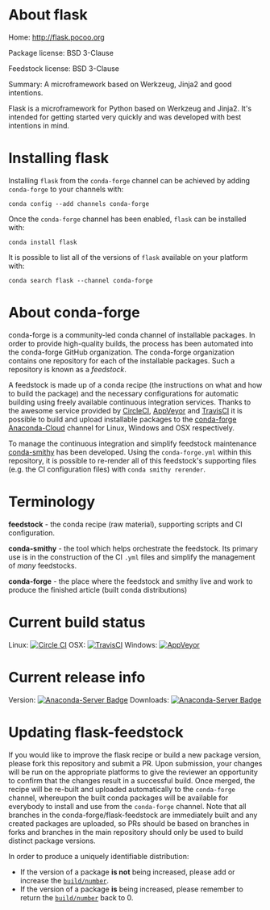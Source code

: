 About flask
===========

Home: http://flask.pocoo.org

Package license: BSD 3-Clause

Feedstock license: BSD 3-Clause

Summary: A microframework based on Werkzeug, Jinja2 and good intentions.

Flask is a microframework for Python based on Werkzeug and Jinja2. It's
intended for getting started very quickly and was developed with best
intentions in mind.


Installing flask
================

Installing `flask` from the `conda-forge` channel can be achieved by adding `conda-forge` to your channels with:

```
conda config --add channels conda-forge
```

Once the `conda-forge` channel has been enabled, `flask` can be installed with:

```
conda install flask
```

It is possible to list all of the versions of `flask` available on your platform with:

```
conda search flask --channel conda-forge
```



About conda-forge
=================

conda-forge is a community-led conda channel of installable packages.
In order to provide high-quality builds, the process has been automated into the
conda-forge GitHub organization. The conda-forge organization contains one repository
for each of the installable packages. Such a repository is known as a *feedstock*.

A feedstock is made up of a conda recipe (the instructions on what and how to build
the package) and the necessary configurations for automatic building using freely
available continuous integration services. Thanks to the awesome service provided by
[CircleCI](https://circleci.com/), [AppVeyor](http://www.appveyor.com/)
and [TravisCI](https://travis-ci.org/) it is possible to build and upload installable
packages to the [conda-forge](https://anaconda.org/conda-forge)
[Anaconda-Cloud](http://docs.anaconda.org/) channel for Linux, Windows and OSX respectively.

To manage the continuous integration and simplify feedstock maintenance
[conda-smithy](http://github.com/conda-forge/conda-smithy) has been developed.
Using the ``conda-forge.yml`` within this repository, it is possible to re-render all of
this feedstock's supporting files (e.g. the CI configuration files) with ``conda smithy rerender``.


Terminology
===========

**feedstock** - the conda recipe (raw material), supporting scripts and CI configuration.

**conda-smithy** - the tool which helps orchestrate the feedstock.
                   Its primary use is in the construction of the CI ``.yml`` files
                   and simplify the management of *many* feedstocks.

**conda-forge** - the place where the feedstock and smithy live and work to
                  produce the finished article (built conda distributions)

Current build status
====================

Linux: [![Circle CI](https://circleci.com/gh/conda-forge/flask-feedstock.svg?style=shield)](https://circleci.com/gh/conda-forge/flask-feedstock)
OSX: [![TravisCI](https://travis-ci.org/conda-forge/flask-feedstock.svg?branch=master)](https://travis-ci.org/conda-forge/flask-feedstock)
Windows: [![AppVeyor](https://ci.appveyor.com/api/projects/status/github/conda-forge/flask-feedstock?svg=True)](https://ci.appveyor.com/project/conda-forge/flask-feedstock/branch/master)

Current release info
====================
Version: [![Anaconda-Server Badge](https://anaconda.org/conda-forge/flask/badges/version.svg)](https://anaconda.org/conda-forge/flask)
Downloads: [![Anaconda-Server Badge](https://anaconda.org/conda-forge/flask/badges/downloads.svg)](https://anaconda.org/conda-forge/flask)


Updating flask-feedstock
========================

If you would like to improve the flask recipe or build a new
package version, please fork this repository and submit a PR. Upon submission,
your changes will be run on the appropriate platforms to give the reviewer an
opportunity to confirm that the changes result in a successful build. Once
merged, the recipe will be re-built and uploaded automatically to the
`conda-forge` channel, whereupon the built conda packages will be available for
everybody to install and use from the `conda-forge` channel.
Note that all branches in the conda-forge/flask-feedstock are
immediately built and any created packages are uploaded, so PRs should be based
on branches in forks and branches in the main repository should only be used to
build distinct package versions.

In order to produce a uniquely identifiable distribution:
 * If the version of a package **is not** being increased, please add or increase
   the [``build/number``](http://conda.pydata.org/docs/building/meta-yaml.html#build-number-and-string).
 * If the version of a package **is** being increased, please remember to return
   the [``build/number``](http://conda.pydata.org/docs/building/meta-yaml.html#build-number-and-string)
   back to 0.
